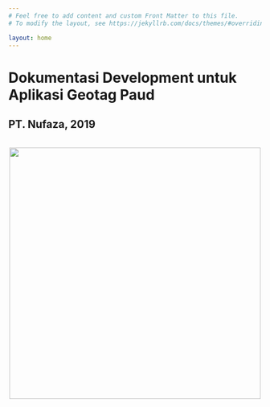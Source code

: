 ```yaml
---
# Feel free to add content and custom Front Matter to this file.
# To modify the layout, see https://jekyllrb.com/docs/themes/#overriding-theme-defaults

layout: home
---
```


# Dokumentasi Development untuk Aplikasi Geotag Paud
## PT. Nufaza, 2019

<br>  
  
<center><img src="{{side.baseurl}}/assets/image/logoApk.png" width="500px" height="500px"></center> 
